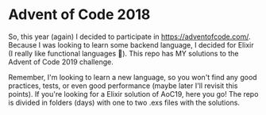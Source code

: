 # Advent of Code 2018

So, this year (again) I decided to participate in https://adventofcode.com/. Because I was looking to learn some backend language, I decided for Elixir (I really like functional languages 💎). This repo has MY solutions to the Advent of Code 2019 challenge.

Remember, I'm looking to learn a new language, so you won't find any good practices, tests, or even good performance (maybe later I'll revisit this points). If you're looking for a Elixir solution of AoC19, here you go! The repo is divided in folders (days) with one to two .exs files with the solutions.
